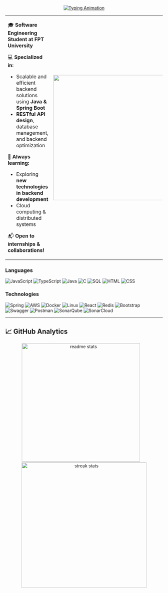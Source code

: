 <div align="center">
<a href="#">
  <img src="https://readme-typing-svg.demolab.com?font=Fira+Code&weight=600&size=32&pause=1000&color=38BCF7&center=true&vCenter=true&width=900&lines=Hi+%F0%9F%91%8B%2C+I'm+Nguyen+Son+Nam;Software+Engineering+Student+at+FPT+University;Full-Stack+Web+Developer;Spring+Boot+%26+React+Enthusiast;Building+Blog+Sharing+Website" alt="Typing Animation" />
</a>
</div>


<table>
  <tr>
    <td width="50%">

🎓 **Software Engineering Student at FPT University**  

💻 **Specialized in:**  
- Scalable and efficient backend solutions using **Java & Spring Boot**  
- **RESTful API design**, database management, and backend optimization  

🌱 **Always learning:**  
- Exploring **new technologies in backend development**  
- Cloud computing & distributed systems
  
📬 **Open to internships & collaborations!**

 </td>
    <td align="center" width="50%">
      <a href="https://www.sonnamnguyen.com/">
        <img src="https://media4.giphy.com/media/Rbt3HJ6pSpyco/giphy.gif" width="400px">
      </a>
    </td>
  </tr>
</table>


### Languages
![JavaScript](https://img.shields.io/badge/-JavaScript-000?&logo=JavaScript)
![TypeScript](https://img.shields.io/badge/-TypeScript-000?&logo=TypeScript)
![Java](https://img.shields.io/badge/-Java-000?&logo=Java&logoColor=007396)
![C](https://img.shields.io/badge/-C-000?&logo=C)
![SQL](https://img.shields.io/badge/-SQL-000?&logo=MySQL)
![HTML](https://img.shields.io/badge/-HTML-000?&logo=HTML5)
![CSS](https://img.shields.io/badge/-CSS-000?&logo=CSS3)

### Technologies

![Spring](https://img.shields.io/badge/-Spring-000?&logo=Spring)
![AWS](https://img.shields.io/badge/-AWS-000?&logo=Amazon-AWS&logoColor=F90)
![Docker](https://img.shields.io/badge/-Docker-000?&logo=Docker)
![Linux](https://img.shields.io/badge/-Linux-000?&logo=Linux)
![React](https://img.shields.io/badge/-React-000?&logo=React)
![Redis](https://img.shields.io/badge/-Redis-000?&logo=Redis)
![Bootstrap](https://img.shields.io/badge/-Bootstrap-000?&logo=Bootstrap)
![Swagger](https://img.shields.io/badge/-Swagger-000?&logo=Swagger)
![Postman](https://img.shields.io/badge/-Postman-000?&logo=Postman)
![SonarQube](https://img.shields.io/badge/-SonarQube-000?&logo=SonarQube)
![SonarCloud](https://img.shields.io/badge/-SonarCloud-000?&logo=SonarCloud)

---

## 📈 GitHub Analytics
<div align="center">
  <img width="378" src="https://github-readme-stats-salesp07.vercel.app/api?username=sonnamnguyen&count_private=true&show_icons=true&theme=react&rank_icon=github&border_radius=10" alt="readme stats" />
  &nbsp;&nbsp;&nbsp;&nbsp;
  <img width="400" src="https://github-readme-streak-stats-salesp07.vercel.app/?user=sonnamnguyen&count_private=true&theme=react&border_radius=10" alt="streak stats"/>
</div>


